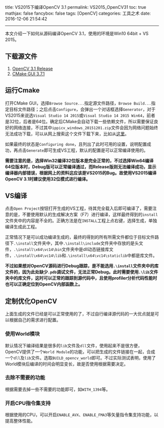 title: VS2015下编译OpenCV 3.1
permalink: VS2015_OpenCV31
toc: true
mathjax: false
fancybox: false
tags: [OpenCV]
categories: 工具之术
date: 2016-12-06 21:54:42

---

本文介绍一下如何从源码编译OpenCV 3.1，使用的环境是Win10 64bit + VS 2015。

<!--more-->

## 下载源文件

1. [OpenCV 3.1 Release](https://github.com/opencv/opencv/releases)
2. [CMake GUI 3.7.1](https://cmake.org/download/)

## 运行Cmake

打开CMake GUI，选择`Browse Source...`指定源文件路径，`Browse Build...`指定目标文件路径；之后点击`Configure`，会弹出一个对话框选择`Generator`，对于VS2015来说选`Visual Studio 14 2015`或`Visual Studio 14 2015 Win64`，前者是32位，后者是64位。确定后CMake会自动下载一些依赖文件，所以需要保证良好的网络连接，不过其中`ippicv_windows_20151201.zip`文件会因为网络问题始终无法成功下载，可以从网上搜索这个文件下载下来，比如从[这里](https://pan.baidu.com/s/1o7efLdK)。

如果最终的状态是`Configuring done`，且列出了此时可用的设置，说明配置成功，再点击`Generate`即可生成VS工程，默认的配置是可以正常编译使用的。

**需要注意的是，选择Win32编译32位版本是完全正常的，不过选择Win64编译64位版本时，Debug版可以正常编译通过，而Release版则无法编译成功，显示编译器内部错误，根据网上的资料这应该是VS2015的Bug。故使用VS2015编译OpenCV 3.1时建议使用32位模式进行编译。**

## VS编译

点击`Open Project`按钮打开生成的VS工程，待其完全载入后即可编译了，需要注意的是，不要使用默认的生成解决方案（F7）进行编译，这样最终得到的`install`文件夹中的内容是不全的。正确方法是在`INSTALL`工程上点右键，选择生成，单独编译生成此工程。

正常情况下是可以成功编译生成的，最终的得到的所有所需文件都位于目标文件路径下`.\install`文件夹中，其中`.\install\include`文件夹中存放的是头文件，`.\install\x64\vc14\bin`文件夹中是dll动态链接库文件，`.\install\x64\vc14\lib`和`.\install\x64\vc14\staticlib`中都是库文件。

**不过如果想对OpenCV源码进行Debug跟踪，是不能选用`.\install`文件夹中的库文件的，因为此处缺少`.pdb`调试文件，无法正常Debug。此时需要使用`.\lib`文件夹中的库文件，这时可以正常的跟踪到源代码中，且使用profiler分析代码性能时也可以正确定位到OpenCV内部函数上。**

## 定制优化OpenCV

上面生成的文件已经是可以正常使用的了，不过自行编译源代码的一大优点就是可以根据自己的需求进行配置。

### 使用World模块

默认情况下编译结果是很多的`lib`文件及`dll`文件，使用起来不是很方便，OpenCV提供了一个`World Module`的功能，可以把生成的文件链接在一起，合成一个`dll`及`lib`文件。选取`BUILD_opencv_world`即可。不过实际测试表明，使用了World模块后编译的时间会明显变长，故是否使用根据需要决定。

### 去除不需要的功能

根据需要去掉一些不需要的功能即可，如`WITH_1394`等。

### 开启CPU指令集支持

根据使用的CPU，可以开启`ENABLE_AVX`、`ENABLE_FMA3`等矢量指令集支持功能，以提高整体性能。
